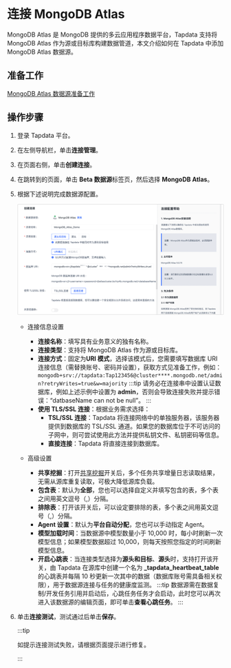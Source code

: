 # 连接 MongoDB Atlas

MongoDB Atlas 是 MongoDB 提供的多云应用程序数据平台，Tapdata 支持将 MongoDB Atlas 作为源或目标库构建数据管道，本文介绍如何在 Tapdata 中添加 MongoDB Atlas 数据源。

## 准备工作

[MongoDB Atlas 数据源准备工作](../../../prerequisites/beta/mongodb-atlas.md)

## 操作步骤

1. 登录 Tapdata 平台。

2. 在左侧导航栏，单击**连接管理**。

3. 在页面右侧，单击**创建连接**。

4. 在跳转到的页面，单击 **Beta 数据源**标签页，然后选择 **MongoDB Atlas**。

5. 根据下述说明完成数据源配置。

   ![MongoDB Atlas 连接示例](../../../images/mongodb_atlas_connection_setting.png)

   * 连接信息设置

     * **连接名称**：填写具有业务意义的独有名称。
     * **连接类型**：支持将 MongoDB Atlas 作为源或目标库。
     * **连接方式**：固定为**URI 模式**，选择该模式后，您需要填写数据库 URI 连接信息（需替换账号、密码并设置），获取方式见准备工作，例如：` mongodb+srv://tapdata:Tap123456@cluster****.mongodb.net/admin?retryWrites=true&w=majority`
       :::tip
       请务必在连接串中设置认证数据库，例如上述示例中设置为 **admin**，否则会导致连接失败并提示错误：“datbaseName can not be null”。
       :::
     * **使用 TLS/SSL 连接**：根据业务需求选择：
       * **TSL/SSL 连接**：Tapdata 将连接网络中的单独服务器，该服务器提供到数据库的 TSL/SSL 通道。如果您的数据库位于不可访问的子网中，则可尝试使用此方法并提供私钥文件、私钥密码等信息。
       * **直接连接**：Tapdata 将直接连接到数据库。

   * 高级设置
     * **共享挖掘**：打开[共享挖掘](../../advanced-settings/share-mining.md)开关后，多个任务共享增量日志读取结果，无需从源库重复读取，可极大降低源库负载。
     * **包含表**：默认为**全部**，您也可以选择自定义并填写包含的表，多个表之间用英文逗号（,）分隔。
     * **排除表**：打开该开关后，可以设定要排除的表，多个表之间用英文逗号（,）分隔。
     * **Agent 设置**：默认为**平台自动分配**，您也可以手动指定 Agent。
     * **模型加载时间**：当数据源中模型数量小于 10,000 时，每小时刷新一次模型信息；如果模型数据超过 10,000，则每天按照您指定的时间刷新模型信息。
     * **开启心跳表**：当连接类型选择为**源头和目标**、**源头**时，支持打开该开关，由 Tapdata 在源库中创建一个名为 **_tapdata_heartbeat_table** 的心跳表并每隔 10 秒更新一次其中的数据（数据库账号需具备相关权限），用于数据源连接与任务的健康度监测。
       :::tip
       数据源需在数据复制/开发任务引用并启动后，心跳任务任务才会启动，此时您可以再次进入该数据源的编辑页面，即可单击**查看心跳任务**。
       :::

6. 单击**连接测试**，测试通过后单击**保存**。

   :::tip

   如提示连接测试失败，请根据页面提示进行修复。

   :::
